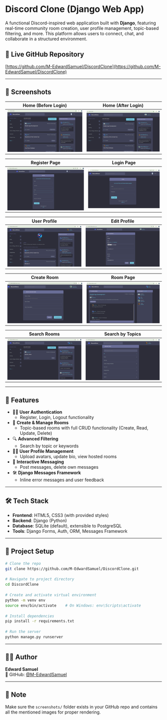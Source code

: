 # Discord Clone (Django Web App)

A functional Discord-inspired web application built with **Django**, featuring real-time community room creation, user profile management, topic-based filtering, and more. This platform allows users to connect, chat, and collaborate in a structured environment.

## 🔗 Live GitHub Repository

[https://github.com/M-EdwardSamuel/DiscordClone](https://github.com/M-EdwardSamuel/DiscordClone)

---

## 📸 Screenshots

| Home (Before Login) | Home (After Login) |
|---------------------|--------------------|
| ![](screenshots/homepagebeforelogin.png) | ![](screenshots/homepageafterlogin.png) |

| Register Page | Login Page |
|---------------|------------|
| ![](screenshots/registerpage.png) | ![](screenshots/loginpage.png) |

| User Profile | Edit Profile |
|--------------|--------------|
| ![](screenshots/userprofilepage.png) | ![](screenshots/editprofilepage.png) |

| Create Room | Room Page |
|-------------|-----------|
| ![](screenshots/createroompage.png) | ![](screenshots/roompage.png) |

| Search Rooms | Search by Topics |
|----------------|------------------|
| ![](screenshots/customsearch.png) | ![](screenshots/searchbytopicspage.png) |

---

## 🚀 Features

- 🧑‍💼 **User Authentication**
  - Register, Login, Logout functionality
- 🧾 **Create & Manage Rooms**
  - Topic-based rooms with full CRUD functionality (Create, Read, Update, Delete)
- 🔍 **Advanced Filtering**
  - Search by topic or keywords
- 🧑‍💻 **User Profile Management**
  - Upload avatars, update bio, view hosted rooms
- 💬 **Interactive Messaging**
  - Post messages, delete own messages
- 🛠️ **Django Messages Framework**
  - Inline error messages and user feedback

---

## 🛠️ Tech Stack

- **Frontend**: HTML5, CSS3 (with provided styles)
- **Backend**: Django (Python)
- **Database**: SQLite (default), extensible to PostgreSQL
- **Tools**: Django Forms, Auth, ORM, Messages Framework

---

## 📁 Project Setup

```bash
# Clone the repo
git clone https://github.com/M-EdwardSamuel/DiscordClone.git

# Navigate to project directory
cd DiscordClone

# Create and activate virtual environment
python -m venv env
source env/bin/activate    # On Windows: env\Scripts\activate

# Install dependencies
pip install -r requirements.txt

# Run the server
python manage.py runserver
```

---

## 🙋‍♂️ Author

**Edward Samuel**  
📍 GitHub: [@M-EdwardSamuel](https://github.com/M-EdwardSamuel)

---

## 📌 Note

Make sure the `screenshots/` folder exists in your GitHub repo and contains all the mentioned images for proper rendering.
